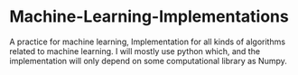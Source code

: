 # Machine-Learning-Implementations
A practice for machine learning, Implementation for all kinds of algorithms related to machine learning. I will mostly use python which, and the implementation will only depend on some computational library as Numpy.
